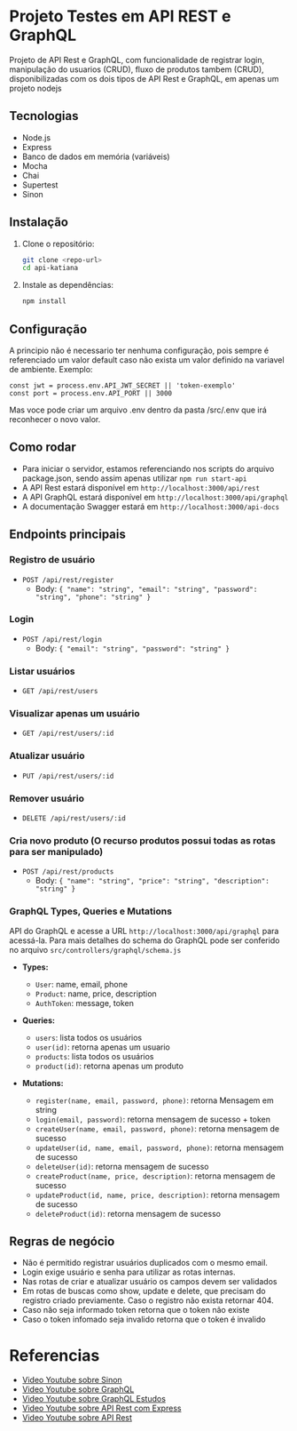 # Projeto Testes em API REST e GraphQL

Projeto de API Rest e GraphQL, com funcionalidade de registrar login, manipulação do usuarios (CRUD), fluxo de produtos tambem (CRUD), disponibilizadas com os dois tipos de API Rest e GraphQL, em apenas um projeto nodejs

## Tecnologias
- Node.js
- Express
- Banco de dados em memória (variáveis)
- Mocha
- Chai
- Supertest
- Sinon

## Instalação

1. Clone o repositório:
   ```sh
   git clone <repo-url>
   cd api-katiana
   ```
2. Instale as dependências:
   ```sh
   npm install 
   ```

## Configuração

A principio não é necessario ter nenhuma configuração, pois sempre é referenciado um valor default caso não exista um valor definido na variavel de ambiente.
Exemplo:
```shell
const jwt = process.env.API_JWT_SECRET || 'token-exemplo'
const port = process.env.API_PORT || 3000
```
Mas voce pode criar um arquivo .env dentro da pasta /src/.env que irá reconhecer o novo valor.

## Como rodar

- Para iniciar o servidor, estamos referenciando nos scripts do arquivo package.json, sendo assim apenas utilizar `npm run start-api`
- A API Rest estará disponível em `http://localhost:3000/api/rest`
- A API GraphQL estará disponível em `http://localhost:3000/api/graphql`
- A documentação Swagger estará em `http://localhost:3000/api-docs`

## Endpoints principais

### Registro de usuário
- `POST /api/rest/register`
  - Body: `{ "name": "string", "email": "string", "password": "string", "phone": "string" }`

### Login
- `POST /api/rest/login`
  - Body: `{ "email": "string", "password": "string" }`

### Listar usuários
- `GET /api/rest/users`

### Visualizar apenas um usuário
- `GET /api/rest/users/:id`

### Atualizar usuário
- `PUT /api/rest/users/:id`

### Remover usuário
- `DELETE /api/rest/users/:id`

### Cria novo produto (O recurso produtos possui todas as rotas para ser manipulado)
- `POST /api/rest/products`
  - Body: `{ "name": "string", "price": "string", "description": "string" }`

### GraphQL Types, Queries e Mutations
API do GraphQL e acesse a URL `http://localhost:3000/api/graphql` para acessá-la. Para mais detalhes do schema do GraphQL pode ser conferido no arquivo `src/controllers/graphql/schema.js`

- **Types:**
  - `User`: name, email, phone
  - `Product`: name, price, description
  - `AuthToken`: message, token
- **Queries:**
  - `users`: lista todos os usuários
  - `user(id)`: retorna apenas um usuario
  - `products`: lista todos os usuários
  - `product(id)`: retorna apenas um produto

- **Mutations:**
  - `register(name, email, password, phone)`: retorna Mensagem em string
  - `login(email, password)`: retorna mensagem de sucesso + token
  - `createUser(name, email, password, phone)`: retorna mensagem de sucesso
  - `updateUser(id, name, email, password, phone)`: retorna mensagem de sucesso
  - `deleteUser(id)`: retorna mensagem de sucesso
  - `createProduct(name, price, description)`: retorna mensagem de sucesso
  - `updateProduct(id, name, price, description)`: retorna mensagem de sucesso
  - `deleteProduct(id)`: retorna mensagem de sucesso

## Regras de negócio
- Não é permitido registrar usuários duplicados com o mesmo email.
- Login exige usuário e senha para utilizar as rotas internas.
- Nas rotas de criar e atualizar usuário os campos devem ser validados
- Em rotas de buscas como show, update e delete, que precisam do registro criado previamente. Caso o registro não exista retornar 404.
- Caso não seja informado token retorna que o token não existe
- Caso o token infomado seja invalido retorna que o token é invalido

# Referencias
- [Video Youtube sobre Sinon](https://www.youtube.com/watch?v=rXoh6ZFUg-E)
- [Video Youtube sobre GraphQL](https://www.youtube.com/watch?v=-6YWAgOr9N4)
- [Video Youtube sobre GraphQL Estudos](https://www.youtube.com/watch?v=1dz48pReq_c)
- [Video Youtube sobre API Rest com Express](https://www.youtube.com/watch?v=ycIxWTEI908)
- [Video Youtube sobre API Rest](https://www.youtube.com/watch?v=hHM-hr9q4mo)